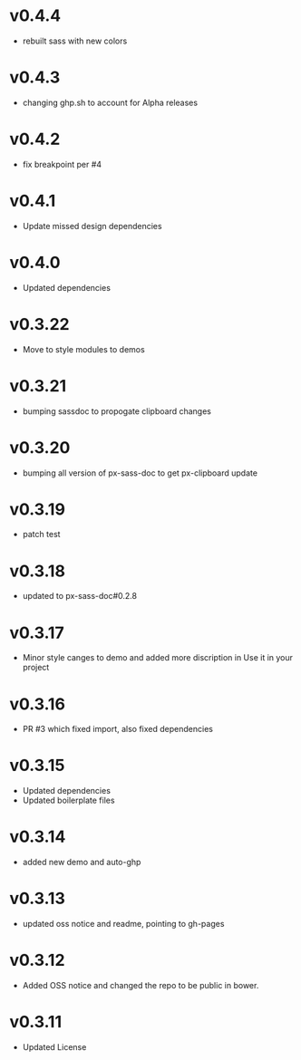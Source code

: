 v0.4.4
==================
* rebuilt sass with new colors

v0.4.3
==================
* changing ghp.sh to account for Alpha releases

v0.4.2
==================
* fix breakpoint per #4

v0.4.1
==================
* Update missed design dependencies

v0.4.0
==================
* Updated dependencies

v0.3.22
==================
* Move to style modules to demos

v0.3.21
==================
* bumping sassdoc to propogate clipboard changes


v0.3.20
==================
* bumping all version of px-sass-doc to get px-clipboard update


v0.3.19
==================
* patch test

v0.3.18
==============================
* updated to px-sass-doc#0.2.8

v0.3.17
==============================
* Minor style canges to demo and added more discription in Use it in your project

v0.3.16
==============================
* PR #3 which fixed import, also fixed dependencies

v0.3.15
==============================
* Updated dependencies
* Updated boilerplate files

v0.3.14
==============================
* added new demo and auto-ghp

v0.3.13
==============================
* updated oss notice and readme, pointing to gh-pages

v0.3.12
==============================
* Added OSS notice and changed the repo to be public in bower.

v0.3.11
=====================
* Updated License
